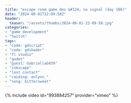 ```yaml
---
title: "escape room game dev &#124; no signal (day 106)"
date: "2024-08-01T22:09:58Z"
header:
  teaser: "/assets/thumbs/2024-08-01-22-09-58.jpg"
categories:
- "game development"
- "twitch"
tags:
- "code: gdscript"
- "code: gdshader"
- "fl studio"
- "godot"
- "guest: GabriellaG439"
- "inkscape"
- "lost contact"
- "raiding: enlynn_"
- "song: bittersweet"
---
```

{% include video id="993884257" provider="vimeo" %}
